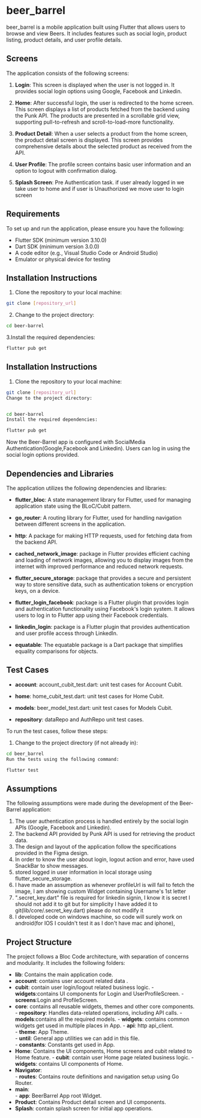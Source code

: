 # beer_barrel

beer_barrel is a mobile application built using Flutter that allows users to browse and view Beers. It includes features such as social login, product listing, product details, and user profile details.

## Screens

The application consists of the following screens:

1. **Login**: This screen is displayed when the user is not logged in. It provides social login options using Google, Facebook and Linkedin.

2. **Home**: After successful login, the user is redirected to the home screen. This screen displays a list of products fetched from the backend using the Punk API. The products are presented in a scrollable grid view, supporting pull-to-refresh and scroll-to-load-more functionality.

3. **Product Detail**: When a user selects a product from the home screen, the product detail screen is displayed. This screen provides comprehensive details about the selected product as received from the API.

4. **User Profile**: The profile screen contains basic user information and an option to logout with confirmation dialog.

5. **Splash Screen**: Pre Authentication task. if user already logged in we take user to home and if user is Unauthorized we move user to login screen


## Requirements

To set up and run the application, please ensure you have the following:

- Flutter SDK (minimum version 3.10.0)
- Dart SDK (minimum version 3.0.0)
- A code editor (e.g., Visual Studio Code or Android Studio)
- Emulator or physical device for testing

## Installation Instructions

1. Clone the repository to your local machine:

```bash
git clone [repository_url]
```
2. Change to the project directory:
```bash
cd beer-barrel
```
3.Install the required dependencies:
```bash
flutter pub get
```

## Installation Instructions

1. Clone the repository to your local machine:

```bash
git clone [repository_url]
Change to the project directory:


cd beer-barrel
Install the required dependencies:

flutter pub get
```

Now the Beer-Barrel app is configured with SocialMedia Authentication(Google,Facebook and Linkedin). Users can log in using the social login options provided.

## Dependencies and Libraries

The application utilizes the following dependencies and libraries:

- **flutter_bloc**: A state management library for Flutter, used for managing application state using the BLoC/Cubit pattern.

- **go_router**: A routing library for Flutter, used for handling navigation between different screens in the application.

- **http**: A package for making HTTP requests, used for fetching data from the backend API.

- **cached_network_image**: package in Flutter provides efficient caching and loading of network images, allowing you to display images from the internet with improved performance and reduced network requests.

- **flutter_secure_storage**: package that provides a secure and persistent way to store sensitive data, such as authentication tokens or encryption keys, on a device.

- **flutter_login_facebook**: package is a Flutter plugin that provides login and authentication functionality using Facebook's login system. It allows users to log in to Flutter app using their Facebook credentials.

- **linkedin_login**: package is a Flutter plugin that provides authentication and user profile access through LinkedIn.

- **equatable**: The equatable package is a Dart package that simplifies equality comparisons for objects.


## Test Cases
- **account**: account_cubit_test.dart: unit test cases for Account Cubit.

- **home**: home_cubit_test.dart: unit test cases for Home Cubit.

- **models**: beer_model_test.dart: unit test cases for Models Cubit.

- **repository**: dataRepo and AuthRepo unit test cases.

To run the test cases, follow these steps:

1. Change to the project directory (if not already in):

```bash
cd beer_barrel
Run the tests using the following command:

flutter test
```

## Assumptions

The following assumptions were made during the development of the Beer-Barrel application:

1. The user authentication process is handled entirely by the social login APIs (Google, Facebook and Linkedin).
2. The backend API provided by Punk API is used for retrieving the product data.
3. The design and layout of the application follow the specifications provided in the Figma design. 
4. In order to know the user about login, logout action and error, have used SnackBar to show messages. 
5. stored logged in user information in local storage using flutter_secure_storage.
6. I have made an assumption as whenever profileUrl is will fail to fetch the image, I am showing custom Widget containing Username's 1st letter
7. ".secret_key.dart" file is required for linkedin signin, I know it is secret I should not add it to git but for simplicity I have added it to git(lib/core/.secret_key.dart) please do not modify it
8. I developed code on windows machine, so code will surely work on android(for IOS I couldn't test it as I don't have mac and iphone), 

## Project Structure

The project follows a Bloc Code architecture, with separation of concerns and modularity. It includes the following folders:

- **lib**: Contains the main application code.
- **account**: contains user account related data .
- **cubit**: contain user login/logout related business logic.
          - **widgets**:contains UI components for Login and UserProfileScreen.
          - **screens**:Login and ProfileScreen.
- **core**: contains all reusable widgets, themes and other core components.
          - **repository**: Handles data-related operations, including API calls.
          - **models**:contains all the required models.
          - **widgets**: contains common widgets get used in multiple places in App.
          - **api**: http api_client.      
          - **theme**: App Theme.      
          - **until**: General app utilities we can add in this file.      
          - **constants**: Constants get used in App.      
- **Home**: Contains the UI components, Home screens and cubit related to Home feature.
          - **cubit**:  contain user Home page related business logic.
          - **widgets**: contains UI components of Home.
- **Navigator**:     
          - **routes**: Contains route definitions and navigation setup using Go Router.      
- **main**:     
            - **app**: BeerBarrel App root Widget.
- **Product**: Contains Product detail screen and UI components.
- **Splash**:  contain splash screen for initial app operations.



